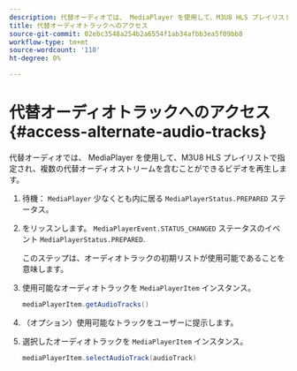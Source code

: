```yaml
---
description: 代替オーディオでは、 MediaPlayer を使用して、M3U8 HLS プレイリストで指定され、複数の代替オーディオストリームを含むことができるビデオを再生します。
title: 代替オーディオトラックへのアクセス
source-git-commit: 02ebc3548a254b2a6554f1ab34afbb3ea5f09bb8
workflow-type: tm+mt
source-wordcount: '110'
ht-degree: 0%

---
```


# 代替オーディオトラックへのアクセス{#access-alternate-audio-tracks}

代替オーディオでは、 MediaPlayer を使用して、M3U8 HLS プレイリストで指定され、複数の代替オーディオストリームを含むことができるビデオを再生します。

1. 待機： `MediaPlayer` 少なくとも内に居る `MediaPlayerStatus.PREPARED` ステータス。
1. をリッスンします。 `MediaPlayerEvent.STATUS_CHANGED` ステータスのイベント `MediaPlayerStatus.PREPARED`.

   このステップは、オーディオトラックの初期リストが使用可能であることを意味します。

1. 使用可能なオーディオトラックを `MediaPlayerItem` インスタンス。

   ```java
   mediaPlayerItem.getAudioTracks()
   ```

1. （オプション）使用可能なトラックをユーザーに提示します。
1. 選択したオーディオトラックを `MediaPlayerItem` インスタンス。

   ```java
   mediaPlayerItem.selectAudioTrack(audioTrack)
   ```
